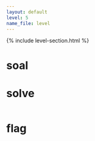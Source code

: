 ```yaml
---
layout: default
level: 5
name_file: level
---
```


{% include level-section.html %}

# soal

# solve
```bash

```

# flag